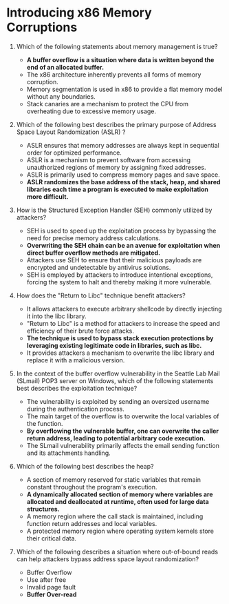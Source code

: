 # Introducing x86 Memory Corruptions

1. Which of the following statements about memory management is true?

    * **A buffer overflow is a situation where data is written beyond the end of an allocated buffer.**
    * The x86 architecture inherently prevents all forms of memory corruption.
    * Memory segmentation is used in x86 to provide a flat memory model without any boundaries.
    * Stack canaries are a mechanism to protect the CPU from overheating due to excessive memory usage.

2. Which of the following best describes the primary purpose of Address Space Layout Randomization (ASLR) ?

    * ASLR ensures that memory addresses are always kept in sequential order for optimized performance.
    * ASLR is a mechanism to prevent software from accessing unauthorized regions of memory by assigning fixed addresses.
    * ASLR is primarily used to compress memory pages and save space.
    * **ASLR randomizes the base address of the stack, heap, and shared libraries each time a program is executed to make exploitation more difficult.**

3. How is the Structured Exception Handler (SEH) commonly utilized by attackers?

    * SEH is used to speed up the exploitation process by bypassing the need for precise memory address calculations.
    * **Overwriting the SEH chain can be an avenue for exploitation when direct buffer overflow methods are mitigated.**
    * Attackers use SEH to ensure that their malicious payloads are encrypted and undetectable by antivirus solutions.
    * SEH is employed by attackers to introduce intentional exceptions, forcing the system to halt and thereby making it more vulnerable.

4. How does the "Return to Libc" technique benefit attackers?

    * It allows attackers to execute arbitrary shellcode by directly injecting it into the libc library.
    * "Return to Libc" is a method for attackers to increase the speed and efficiency of their brute force attacks.
    * **The technique is used to bypass stack execution protections by leveraging existing legitimate code in libraries, such as libc.**
    * It provides attackers a mechanism to overwrite the libc library and replace it with a malicious version.

5. In the context of the buffer overflow vulnerability in the Seattle Lab Mail (SLmail) POP3 server on Windows, which of the following statements best describes the exploitation technique?

    * The vulnerability is exploited by sending an oversized username during the authentication process.
    * The main target of the overflow is to overwrite the local variables of the function.
    * **By overflowing the vulnerable buffer, one can overwrite the caller return address, leading to potential arbitrary code execution.**
    * The SLmail vulnerability primarily affects the email sending function and its attachments handling.

6. Which of the following best describes the heap?

    * A section of memory reserved for static variables that remain constant throughout the program's execution.
    * **A dynamically allocated section of memory where variables are allocated and deallocated at runtime, often used for large data structures.**
    * A memory region where the call stack is maintained, including function return addresses and local variables.
    * A protected memory region where operating system kernels store their critical data.

7. Which of the following describes a situation where out-of-bound reads can help attackers bypass address space layout randomization?

    * Buffer Overflow
    * Use after free
    * Invalid page fault
    * **Buffer Over-read**